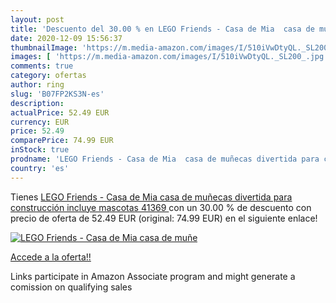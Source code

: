 ```yaml
---
layout: post
title: 'Descuento del 30.00 % en LEGO Friends - Casa de Mia  casa de muñe'
date: 2020-12-09 15:56:37
thumbnailImage: 'https://m.media-amazon.com/images/I/510iVwDtyQL._SL200_.jpg'
images: [ 'https://m.media-amazon.com/images/I/510iVwDtyQL._SL200_.jpg' ]
comments: true
category: ofertas
author: ring
slug: 'B07FP2KS3N-es'
description:
actualPrice: 52.49 EUR
currency: EUR
price: 52.49
comparePrice: 74.99 EUR
inStock: true
prodname: 'LEGO Friends - Casa de Mia  casa de muñecas divertida para construcción  incluye mascotas  41369 '
country: 'es'
---
```


Tienes [LEGO Friends - Casa de Mia  casa de muñecas divertida para construcción  incluye mascotas  41369 ](https://www.amazon.es/dp/B07FP2KS3N/?tag=tolees-21) con un 30.00 % de descuento con precio de oferta de 52.49 EUR (original: 74.99 EUR) en el siguiente enlace!

[![LEGO Friends - Casa de Mia  casa de muñe](https://m.media-amazon.com/images/I/510iVwDtyQL._SL200_.jpg)](https://www.amazon.es/dp/B07FP2KS3N/?tag=tolees-21)

[Accede a la oferta!!](https://www.amazon.es/dp/B07FP2KS3N/?tag=tolees-21)

Links participate in Amazon Associate program and might generate a comission on qualifying sales


